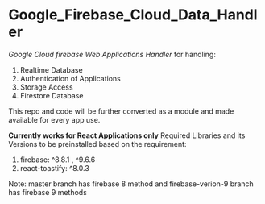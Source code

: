 ﻿# Google_Firebase_Cloud_Data_Handler

*Google Cloud firebase Web Applications Handler* for handling:
   1. Realtime Database
   2. Authentication of Applications
   3. Storage Access 
   4. Firestore Database

This repo and code will be further converted as a module and made available for every app use.

**Currently works for React Applications only** 
   Required Libraries and its Versions to be preinstalled based on the requirement:
   1. firebase: ^8.8.1 , ^9.6.6
   2. react-toastify: ^8.0.3

Note: master branch has firebase 8 method and firebase-verion-9 branch has firebase 9 methods